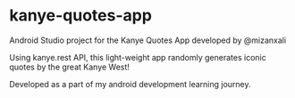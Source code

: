 # kanye-quotes-app
Android Studio project for the Kanye Quotes App developed by @mizanxali

Using kanye.rest API, this light-weight app randomly generates iconic quotes by the great Kanye West!

Developed as a part of my android development learning journey.
